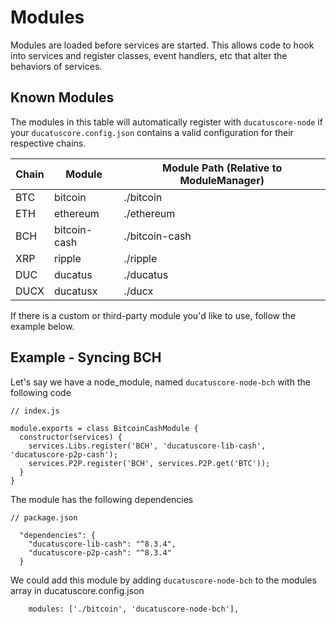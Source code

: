 # Modules
Modules are loaded before services are started. This allows code to hook into services and register classes, event handlers, etc that alter the behaviors of services.

## Known Modules
The modules in this table will automatically register with `ducatuscore-node` if your `ducatuscore.config.json` contains a valid configuration for their respective chains.

| Chain          | Module         | Module Path (Relative to ModuleManager) |
| -------------- | -------------- | -------------- |
| BTC            | bitcoin        | ./bitcoin      |
| ETH            | ethereum       | ./ethereum     |
| BCH            | bitcoin-cash   | ./bitcoin-cash |
| XRP            | ripple         | ./ripple       |
| DUC            | ducatus        | ./ducatus      |
| DUCX           | ducatusx       | ./ducx         |

If there is a custom or third-party module you'd like to use, follow the example below.

## Example - Syncing BCH
Let's say we have a node_module, named `ducatuscore-node-bch` with the following code

```
// index.js

module.exports = class BitcoinCashModule {
  constructor(services) {
    services.Libs.register('BCH', 'ducatuscore-lib-cash', 'ducatuscore-p2p-cash');
    services.P2P.register('BCH', services.P2P.get('BTC'));
  }
}
```

The module has the following dependencies
```
// package.json

  "dependencies": {
    "ducatuscore-lib-cash": "^8.3.4",
    "ducatuscore-p2p-cash": "^8.3.4"
  }

```

We could add this module by adding `ducatuscore-node-bch` to the modules array in ducatuscore.config.json

```
    modules: ['./bitcoin', 'ducatuscore-node-bch'],
```
